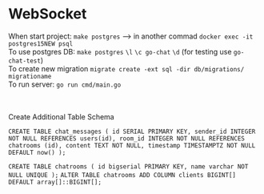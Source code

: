 # WebSocket

When start project: `make postgres` --> in another commad `docker exec -it postgres15NEW psql` <br> 
To use postgres DB: `make postgres`     `\l`    `\c go-chat`    `\d` (for testing use `go-chat-test`) <br>
To create new migration `migrate create -ext sql -dir db/migrations/ migrationame` <br>
To run server: `go run cmd/main.go` <br>

<br><br>
Create Additional Table Schema <br>

`CREATE TABLE chat_messages ( id SERIAL PRIMARY KEY, sender_id INTEGER NOT NULL REFERENCES users(id), room_id INTEGER NOT NULL REFERENCES chatrooms (id), content TEXT NOT NULL, timestamp TIMESTAMPTZ NOT NULL DEFAULT now() );` <br>

`CREATE TABLE chatrooms ( id bigserial PRIMARY KEY, name varchar NOT NULL UNIQUE );`
`ALTER TABLE chatrooms ADD COLUMN clients BIGINT[] DEFAULT array[]::BIGINT[];`  <br>